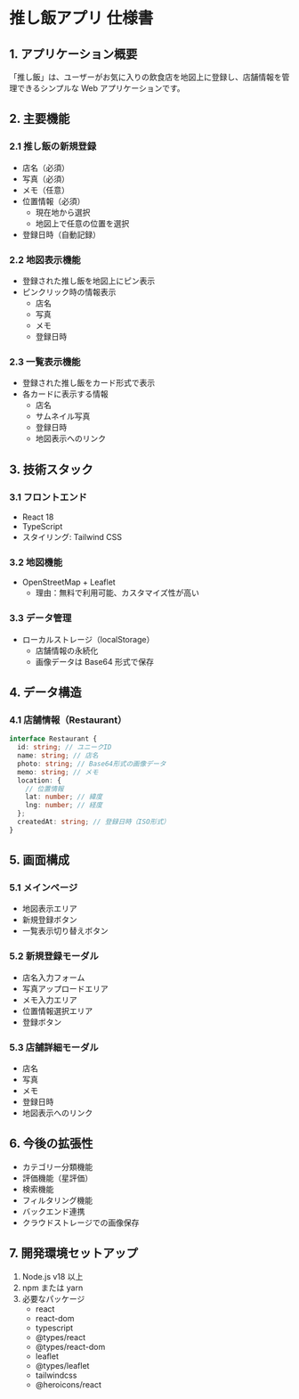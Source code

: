 # 推し飯アプリ 仕様書

## 1. アプリケーション概要

「推し飯」は、ユーザーがお気に入りの飲食店を地図上に登録し、店舗情報を管理できるシンプルな Web アプリケーションです。

## 2. 主要機能

### 2.1 推し飯の新規登録

- 店名（必須）
- 写真（必須）
- メモ（任意）
- 位置情報（必須）
  - 現在地から選択
  - 地図上で任意の位置を選択
- 登録日時（自動記録）

### 2.2 地図表示機能

- 登録された推し飯を地図上にピン表示
- ピンクリック時の情報表示
  - 店名
  - 写真
  - メモ
  - 登録日時

### 2.3 一覧表示機能

- 登録された推し飯をカード形式で表示
- 各カードに表示する情報
  - 店名
  - サムネイル写真
  - 登録日時
  - 地図表示へのリンク

## 3. 技術スタック

### 3.1 フロントエンド

- React 18
- TypeScript
- スタイリング: Tailwind CSS

### 3.2 地図機能

- OpenStreetMap + Leaflet
  - 理由：無料で利用可能、カスタマイズ性が高い

### 3.3 データ管理

- ローカルストレージ（localStorage）
  - 店舗情報の永続化
  - 画像データは Base64 形式で保存

## 4. データ構造

### 4.1 店舗情報（Restaurant）

```typescript
interface Restaurant {
  id: string; // ユニークID
  name: string; // 店名
  photo: string; // Base64形式の画像データ
  memo: string; // メモ
  location: {
    // 位置情報
    lat: number; // 緯度
    lng: number; // 経度
  };
  createdAt: string; // 登録日時（ISO形式）
}
```

## 5. 画面構成

### 5.1 メインページ

- 地図表示エリア
- 新規登録ボタン
- 一覧表示切り替えボタン

### 5.2 新規登録モーダル

- 店名入力フォーム
- 写真アップロードエリア
- メモ入力エリア
- 位置情報選択エリア
- 登録ボタン

### 5.3 店舗詳細モーダル

- 店名
- 写真
- メモ
- 登録日時
- 地図表示へのリンク

## 6. 今後の拡張性

- カテゴリー分類機能
- 評価機能（星評価）
- 検索機能
- フィルタリング機能
- バックエンド連携
- クラウドストレージでの画像保存

## 7. 開発環境セットアップ

1. Node.js v18 以上
2. npm または yarn
3. 必要なパッケージ
   - react
   - react-dom
   - typescript
   - @types/react
   - @types/react-dom
   - leaflet
   - @types/leaflet
   - tailwindcss
   - @heroicons/react
